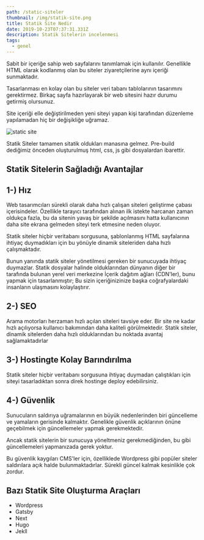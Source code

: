 ```yaml
---
path: /static-siteler
thumbnail: /img/statik-site.png
title: Statik Site Nedir
date: 2019-10-23T07:37:31.331Z
description: Statik Sitelerin incelenmesi
tags:
  - genel
---
```

Sabit bir içeriğe sahip web sayfalarını tanımlamak için kullanılır. Genellikle HTML olarak kodlanmış olan bu siteler ziyaretçilerine aynı içeriği sunmaktadır. 

Tasarlanması en kolay olan bu siteler veri tabanı tablolarının tasarımını gerektirmez. Birkaç sayfa hazırlayarak bir web sitesini hazır durumu getirmiş olursunuz. 

Site içeriği elle değiştirilmeden yeni siteyi yapan kişi tarafından düzenleme yapılamadan hiç bir değişikliğe uğramaz.

![static site](/img/statik-site.png "statik site")

Statik Siteler tamamen sitatik oldukları manasına gelmez. Pre-build dediğimiz önceden oluşturulmuş html, css, js gibi dosyalardan ibarettir.

## Statik Sitelerin Sağladığı Avantajlar

## 1-) Hız

Web tasarımcıları sürekli olarak daha hızlı çalışan siteleri geliştirme çabası içerisindeler. Özellikle tarayıcı tarafından alınan ilk istekte harcanan zaman oldukça fazla, bu da sitenin yavaş bir şekilde açılmasını hatta kullanıcının daha site ekrana gelmeden siteyi terk etmesine neden oluyor.

Statik siteler hiçbir veritabanı sorgusuna, şablonlanmış HTML sayfalarına ihtiyaç duymadıkları için bu yönüyle dinamik siteleriden daha hızlı çalışmaktadır.

Bunun yanında statik siteler yönetilmesi gereken bir sunucuyada ihtiyaç duymazlar. Statik dosyalar halinde olduklarından dünyanın diğer bir tarafında bulunan yerel veri merkezine İçerik dağıtım ağları (CDN'ler), bunu yapmak için tasarlanmıştır; Bu sizin içeriğinizinize başka coğrafyalardaki insanların ulaşmasını kolaylaştırır.

## **2-) SEO**

Arama motorları herzaman hızlı açılan siteleri tavsiye eder. Bir site ne kadar hızlı açılıyorsa kullanıcı bakımından daha kaliteli görülmektedir. Statik siteler, dinamik sitelerden daha hızlı olduklarından bu noktada avantaj sağlamaktadırlar

## 3-) Hostingte Kolay Barındırılma

Statik siteler hiçbir veritabanı sorgusuna ihtiyaç duymadan çalıştıkları için siteyi tasarladıktan sonra direk hostinge deploy edebilirsiniz. 

## 4-) Güvenlik

Sunucuların saldırıya uğramalarının en büyük nedenlerinden biri güncelleme ve yamaların gerisinde kalmaktır. Genelikle güvenlik açıklarının önüne geçebilmek için güncellemeler yapmak gerekmektedir.

Ancak statik sitelerin bir sunucuya yöneltmeniz gerekmediğinden, bu gibi güncellemeleri yapmanızada gerek yoktur.

Bu güvenlik kaygıları CMS'ler için, özelliklede Wordpress gibi popüler siteler saldırılara açık halde bulunmaktadırlar. Sürekli güncel kalmak kesinlikle çok zordur.

## Bazı Statik Site Oluşturma Araçları

* Wordpress
* Gatsby
* Next
* Hugo
* Jekll
